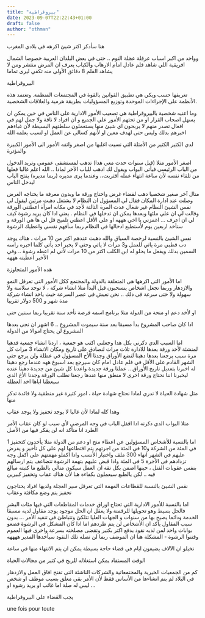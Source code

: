 ```yaml
---
title: "بيروقراطية"
date: 2023-09-07T22:22:43+01:00
draft: false
author: "othman"
---
```


هنا سأدكر اكتر شيئ اكرهه في بلادي المغرب

وواحد من اكبر اسباب عرقلة عجلة النوم .. حتى في بعض البلدان العربية خصوصا الشمال افريقية
اللي شاهد فلم عادل امام الارهاب والكباب يعرف ان المرض منتشر ومن لا يشاهد الفلم 8 دقائق الأولى منه تكفي ليرى تماما

البيروقراطية

تعريفها حسب ويكي هي تطبيق القوانين بالقوة في المجتمعات المنظمة. وتعتمد هذه الأنظمة على الإجراءات الموحدة وتوزيع المسؤوليات بطريقة هرمية والعلاقات الشخصية.

وما اعنيه شخصية بالبيروقراطية هي تصعيب الأمور الادارية على الناس في حين يمكن ان يسهل اصحاب القرار او من تحتهم الأمور على الجميع و ان افراد لا ناقة ولا جمل لهم في افعال تصدر منهم لا يربحون اي شيئ منها يستعملون سلطتهم البسيطة لأن غباءهم اخبرهم بدلك وليس حتى لهدف معين او لأنهم كسالى عن العمل او لسبب يعلمه الله

لدي الكتير الكتير من الأمتلة التي نسيت اغلبها من اصغر واتفه الأمور الى الأمور الكبيرة والمؤترة

اصغر الأمور متلا (قبل سنوات حدت معي هدا) تدهب لمستشفى عمومي وتريد الدخول من الباب الرئيسي فيأتي البواب ويقول لك ادهب للباب الآخر لمادا .. الله اعلم غالبا فعلها من تلقاء نفسه لأن ساعة انتهاء عمله اقتربت،، وعندما يرى مديره (ربما مديره) يفتح الباب ليدخل الناس

متال آخر صغير شخصيا دهب لقضاء غرض واحتاج ورقة ما وبدون معرفة ما يحتاجه الغرض وصلت عند ادارة المكان فقال لي المسؤول ان النظام لا يشتغل
دهبت مرتين ليقول لي نفس الشيئ النظام غير شغال
عدت المرة التالتة لأجد في مكانه امرأة اعطتني الورقة وقالت لي ان علي ملئها وبعدها يمكن ان تدخلها في النظام . يعني ادا كان يريد رشوة كيف لي ان اعرف ... اغمزني يا اخي هههه
او على الأقل اعطني تلميح قل لي ها هي الورقة و ستأخد اربعين يوم لأستطيع ادخالها في النظام ربما سأفهم نفسي واعطيك الرشوة

نفس الشيئ بالنسبة لرخصة السياق والله دهبت عندهم اكتر من 10 مرات ، هناك يوجد دب قطبي مرة ياتي للعمل و3 مرات لا ياتي وحتى لا يخبر احد يأتي كلما اخبره راسه السمين بدلك ويفعل ما يحلو له ابن الكلب اكتر من 10 مرات لأني لم اعطه رشوة .. وفي الأخير اعطيته هههه

هده الأمور المتجاوزة

اما الأمور التي اكرهها هي المتعلقة بالدولة والمجتمع ككل الأمور التي تعرقل النمو والازدهار وربما تجعل اشخاص ينسحبون قبل البدأ
متلا انشاء شركة ، لا توجد سلاسة ولا سهولة ولا حتى سرعة في دلك .. نحن نعيش في عصر السرعة حيت ياخد انشاء شركة مدة شهر و 500 دولار تقريبا

او لأخد دعم او منحة من الدولة متلا برنامج اسمه فرصة تأخد سنة تقريبا ربما سنتين حتى

ادا كان صاحب المشروع بدأ مسبقا بعد سنة سيموت المشروع .. 6 اشهر ان نجى بعدها المشروع لن يحتاج اموالا من الدولة

اما السبب الدي دكرني بكل هدا وجعلني اكتب هو جمعية ، اردنا انشاء جمعية فدهبا لمنشئة لأخد ورقة بعدها للادارة تلات مرات لنصادق على تاريخ ومكان الانشاء 3 مرات كل مرة سبب يرجعنا بعدها دهبنا لنضع الأوراق وجدنا الأخ المسؤول في عطلة ولن يرجع حتى الشهر القادم على الأقل في فلم عادل امام كان سيرجع بعد اسبوع ههه عندما رجع دهبنا له اخبرنا بتعديل تاريخ الأوراق .. عملنا ورقة جديدة واعدنا كل شيئ من جديدة دهبنا عنده ليخبرنا اننا نحتاج ورقة اخرى لا منطق منها عندها رجعنا نطلب الورقة وجدنا الأخ الدي سيعطنا اياها اخد العطلة

متل شهادة الحياة لا ندري لمادا نحتاج شهادة حياة ، امور كتيرة غير منطقية ولا فائدة تدكر منها

وهدا كله لمادا لأن غالبا لا يوجد تحفيز ولا يوجد عقاب

متلا البواب الدي دكرته ادا اقفل الباب في وجه المرضى لأي سبب لو كان عقاب الأمر الطرد انا متأكد انه لن يفكر فيها من الأصل

اما بالنسبة للأشخاص المسؤولين عن اعطاء منح او دعم من الدولة متلا يأخدون كتحفيز 1 في المئة من الشركة و10 في المئة من اجرتهم يتم اقتطاعها لهم على كل تأخير و يفرض عليهم في الشهر انهاء 300 ملف واختيار الأنسب وادا اكملو مهمتهم على اكمل وجه تزدادهم في الأجرة 5 في المئة وادا قبض عليهم بتهمة الرشوة تتضاعف يتم ارسالهم بنفس عقوبات الفتل ، حينها اضمن بكل تقة ان العمل سيكون متالي بالطبع ما كتبته مبالغ فيه
.. لكن يالطبع سيعملون بكفاءة هنا لأن هناك عقاب وتحفيز كبيرين

نفس الشيئ بالنسبة للقطاعات المهمة التي تعرقل سير العجلة ولديها افراد يحتاجون تحفيز يتم وضع مكافئة وعقاب

اما بالنسبة للأمور الادارية التي تحتاج اوراق خدمات المقاطعات التي فيها مئات البشر فالحل بسيط وهو تحويلها للرقمنة ولا يعقل ان الحل موجود يوجد مقاول لديه مسبقا الخدمة ودائما يصيح بها من سنوات و الجهات العليا تتلكئ وتتباطئ في تنفيد الأمر ... بدون سبب المقاول يأكد ان الأشخاص لن يتم طردهم اما ادا كان المشكل في الرشوة فضعو بوابات واحد لمن لديه نقود يدفع اكتر بكتير وتقضى مصلحته بسرعة واخرى فيها العموم
وقننوا الرشوة - المشكلة هنا ان الموضف ربما لن تصله تلك النقود سيأخدها المدير ههههه

تخيلو ان الآلاف يضيعون ايام في قضاء حاجة بسيطة يمكن ان يتم الانتهاء منها في ساعة

الوقت المستفاد يمكن استغلاله للربح في كتير من مجالات الحياة

كم من الجمعيات الخيرية والمجتمعاتية والشركات الناشئة التي تفتح افاق العمل والازدهار في البلاد لم يتم انشاءها من الأساس فقط لأن الأمر بقي معلق بسبب موظف او شخص ليس له صلة اما غائب او يريد رشوة او ...

يجب القضاء على البيروقراطية

une fois pour toute
